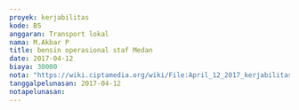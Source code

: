 ```yaml
---
proyek: kerjabilitas
kode: B5
anggaran: Transport lokal
nama: M.Akbar P
title: bensin operasional staf Medan
date: 2017-04-12
biaya: 30000
nota: "https://wiki.ciptamedia.org/wiki/File:April_12_2017_kerjabilitas_B5_bensin_akbar.jpg"
tanggalpelunasan: 2017-04-12
notapelunasan:
---
```

